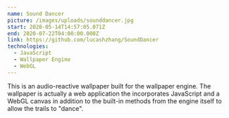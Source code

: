 ```yaml
---
name: Sound Dancer
picture: /images/uploads/sounddancer.jpg
start: 2020-05-14T14:57:05.071Z
end: 2020-07-22T04:00:00.000Z
link: https://github.com/lucashzhang/SoundDancer
technologies:
  - JavaScript
  - Wallpaper Engine
  - WebGL
---
```

This is an audio-reactive wallpaper built for the wallpaper engine. The wallpaper is actually a web application the incorporates JavaScript and a WebGL canvas in addition to the built-in methods from the engine itself to allow the trails to "dance".